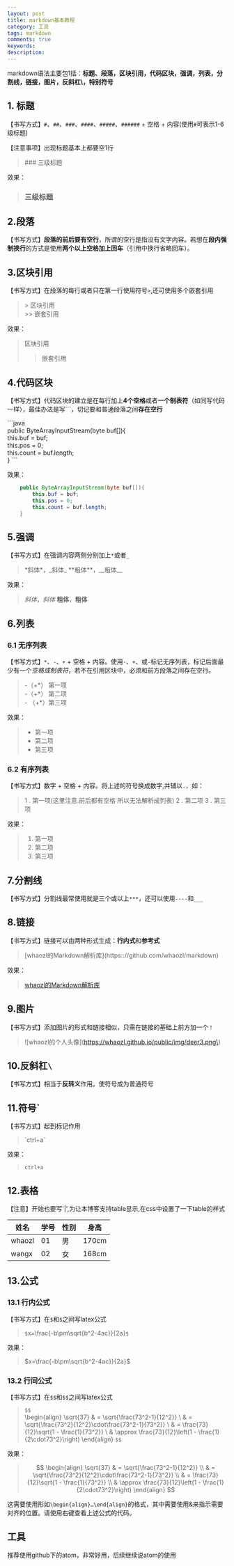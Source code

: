 ```yaml
---
layout: post
title: markdown基本教程
category: 工具
tags: markdown
comments: true
keywords:
description:
---
```


markdown语法主要包1括：**标题、段落，区块引用，代码区块，强调，列表，分割线，链接，图片，反斜杠\，特别符号**

## 1. 标题

【书写方式】`#`、`##`、`###`、`####`、`#####`、`######` + 空格 + 内容(使用`#`可表示1-6级标题)

【注意事项】出现标题基本上都要空1行

> \#\#\# 三级标题

效果：

> ### 三级标题

## 2.段落

【书写方式】**段落的前后要有空行**，所谓的空行是指没有文字内容。若想在**段内强制换行**的方式是使用**两个以上空格加上回车**（引用中换行省略回车）。

## 3.区块引用

【书写方式】在段落的每行或者只在第一行使用符号`>`,还可使用多个嵌套引用

> \> 区块引用   
> \>\> 嵌套引用

效果：

> 区块引用    
>> 嵌套引用

## 4.代码区块

【书写方式】代码区块的建立是在每行加上**4个空格**或者**一个制表符**（如同写代码一样），最佳办法是写\`\`\`，切记要和普通段落之间**存在空行**

\`\`\`java  
	public ByteArrayInputStream(byte buf[]){    
		this.buf = buf;    
		this.pos = 0;    
		this.count = buf.length;    
	}
\`\`\`

效果：

```java
	public ByteArrayInputStream(byte buf[]){
		this.buf = buf;
		this.pos = 0;
		this.count = buf.length;
	}
```

## 5.强调

【书写方式】在强调内容两侧分别加上`*`或者`_`

> \*斜体\*，\_斜体\_
> \*\*粗体\*\*，\_\_粗体\_\_

效果：

> *斜体*，_斜体_
> **粗体**，__粗体__

## 6.列表

### 6.1 无序列表
【书写方式】`*`、`-`、`+` + 空格 + 内容。使用`·`、`+`、或`-`标记无序列表，标记后面最少有一个*空格或制表符*，若不在引用区块中，必须和前方段落之间存在空行。

> \-（+\*） 第一项    
> \-（+\*） 第二项    
> \- （+\*）第三项    

效果：

> + 第一项
> + 第二项
> + 第三项

### 6.2 有序列表

【书写方式】数字 + 空格 + 内容。将上述的符号换成数字,并辅以`.`，如：

> 1 . 第一项(这里注意.前后都有空格 所以无法解析成列表)
> 2 . 第二项
> 3 . 第三项

效果：

> 1. 第一项
> 2. 第二项
> 3. 第三项

## 7.分割线

【书写方式】分割线最常使用就是三个或以上`***`，还可以使用`----`和`___`

## 8.链接

【书写方式】链接可以由两种形式生成：**行内式**和**参考式**

> \[whaozl的Markdown解析库\]\(https:://github.com/whaozl/markdown\)

效果：

> [whaozl的Markdown解析库](https:://github.com/whaozl/markdown)


## 9.图片

【书写方式】添加图片的形式和链接相似，只需在链接的基础上前方加一个`！`

> ![whaozl的个人头像\]\(https://whaozl.github.io/public/img/deer3.png\)


## 10.反斜杠`\`

【书写方式】相当于**反转义**作用。使符号成为普通符号

## 11.符号`

【书写方式】起到标记作用

>\`ctrl+a\`

效果：

>`ctrl+a`

## 12.表格

【注意】开始也要写'\|',为让本博客支持table显示,在css中设置了一下table的样式     


|  姓名   | 学号 | 性别 |  身高 |  
|---------|------|------|-------|
| whaozl |  01   |   男  |170cm|
| wangx  |  02   |   女  |168cm|

## 13.公式

### 13.1 行内公式

【书写方式】在`$`和`$`之间写latex公式

> `$`x=\frac{-b\pm\sqrt{b^2-4ac}}{2a}`$`

效果：

> $x=\frac{-b\pm\sqrt{b^2-4ac}}{2a}$

### 13.2 行间公式

【书写方式】在`$$`和`$$`之间写latex公式

> `$$`    
> \begin{align}
> \sqrt{37} & = \sqrt{\frac{73^2-1}{12^2}} \\
> & = \sqrt{\frac{73^2}{12^2}\cdot\frac{73^2-1}{73^2}} \\
> & = \frac{73}{12}\sqrt{1 - \frac{1}{73^2}} \\
> & \approx \frac{73}{12}\left(1 - \frac{1}{2\cdot73^2}\right)
> \end{align}
> `$$`

效果：

> $$
> \begin{align}
> \sqrt{37} & = \sqrt{\frac{73^2-1}{12^2}} \\
> & = \sqrt{\frac{73^2}{12^2}\cdot\frac{73^2-1}{73^2}} \\
> & = \frac{73}{12}\sqrt{1 - \frac{1}{73^2}} \\
> & \approx \frac{73}{12}\left(1 - \frac{1}{2\cdot73^2}\right)
> \end{align}
> $$

这需要使用形如`\begin{align}…\end{align}`的格式，其中需要使用&来指示需要对齐的位置。请使用右键查看上述公式的代码。

## 工具

推荐使用github下的atom，非常好用，后续继续说atom的使用
